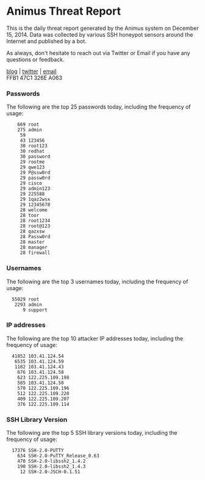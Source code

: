# Animus Threat Report

This is the daily threat report generated by the Animus system on December 15, 2014. Data was collected by various SSH honeypot sensors around the Internet and published by a bot.  

As always, don't hesitate to reach out via Twitter or Email if you have any questions or feedback.  

[blog](http://morris.guru) | [twitter](https://twitter.com/andrew___morris) | [email](mailto:andrew@morris.guru)  
FFB1 47C1 326E A063  
### Passwords
The following are the top 25 passwords today, including the frequency of usage:
```
    669 root
    275 admin
     59 
     43 123456
     30 root123
     30 redhat
     30 password
     29 rootme
     29 qwe123
     29 P@ssw0rd
     29 passw0rd
     29 cisco
     29 admin123
     29 225588
     29 1qaz2wsx
     29 12345678
     28 welcome
     28 toor
     28 root1234
     28 root@123
     28 qazxsw
     28 Passw0rd
     28 master
     28 manager
     28 firewall
```

### Usernames
The following are the top 3 usernames today, including the frequency of usage:
```
  55029 root
   2293 admin
      9 support
```

### IP addresses
The following are the top 10 attacker IP addresses today, including the frequency of usage:
```
  41852 103.41.124.54
   6535 103.41.124.59
   1182 103.41.124.43
    676 103.41.124.58
    623 122.225.109.198
    585 103.41.124.50
    570 122.225.109.196
    512 122.225.109.220
    409 122.225.109.207
    376 122.225.109.114
```

### SSH Library Version
The following are the top 5 SSH library versions today, including the frequency of usage:
```
  17376 SSH-2.0-PUTTY
    634 SSH-2.0-PuTTY_Release_0.63
    470 SSH-2.0-libssh2_1.4.2
    190 SSH-2.0-libssh2_1.4.3
     12 SSH-2.0-JSCH-0.1.51
```
